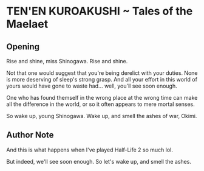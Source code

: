 # TEN'EN KUROAKUSHI ~ Tales of the Maelaet

## Opening

Rise and shine, miss Shinogawa.
Rise and shine.

Not that one would suggest that you're being derelict with your duties.
None is more deserving of sleep's strong grasp.
And all your effort in this world of yours would have gone to waste had... well, you'll see soon enough.

One who has found themself in the wrong place at the wrong time can make all the difference in the world, or so it often appears to mere mortal senses.

So wake up, young Shinogawa.
Wake up, and smell the ashes of war, Okimi.

## Author Note

And this is what happens when I've played Half-Life 2 so much lol.

But indeed, we'll see soon enough.
So let's wake up, and smell the ashes.
